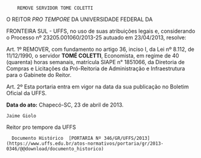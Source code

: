         REMOVE SERVIDOR TOME COLETTI  

O REITOR *PRO TEMPORE* DA UNIVERSIDADE FEDERAL DA

 FRONTEIRA SUL - UFFS, no uso de suas atribuições legais e, considerando o Processo nº 23205.001060/2013-25 autuado em 23/04/2013, resolve:

 Art. 1º REMOVER, com fundamento no artigo 36, inciso I, da Lei nº 8.112, de 11/12/1990, o servidor **TOMÉ COLETTI**, Economista, em regime de 40 (quarenta) horas semanais, matrícula SIAPE n° 1851066, da Diretoria de Compras e Licitações da Pró-Reitoria de Administração e Infraestrutura para o Gabinete do Reitor.

 Art. 2º Esta portaria entra em vigor na data da sua publicação no Boletim Oficial da UFFS.

   **Data do ato:** Chapecó-SC, 23 de abril de 2013.   
 

    Jaime Giolo   
 Reitor pro tempore da UFFS 

      Documento Histórico  [PORTARIA Nº 346/GR/UFFS/2013](https://www.uffs.edu.br/atos-normativos/portaria/gr/2013-0346/@@download/documento_historico)     
      